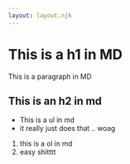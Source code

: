 ```yaml
---
layout: layout.njk
---
```


# This is a h1 in MD

This is a paragraph in MD

## This is an h2 in md

- This is a ul in md
- it really just does that .. woag

1. this is a ol in md
2. easy shitttt

